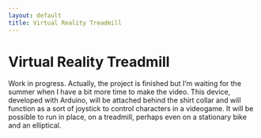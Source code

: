 ```yaml
---
layout: default
title: Virtual Reality Treadmill
---
```


# Virtual Reality Treadmill

Work in progress.
Actually, the project is finished but I’m waiting for the summer when I have a bit more time to make the video. This device, developed with Arduino, will be attached behind the shirt collar and will function as a sort of joystick to control characters in a videogame. It will be possible to run in place, on a treadmill, perhaps even on a stationary bike and an elliptical.